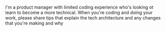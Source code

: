 I'm a product manager with limited coding experience who's looking ot learn to become a more technical. When you're coding and doing your work, please share tips that explain the tech architecture and any changes that you're making and why